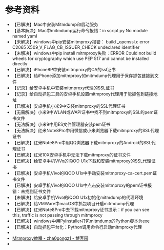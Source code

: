 # 参考资料

* 【已解决】Mac中安装Mitmdump和启动服务
* 【基本解决】Mac中mitmdump运行命令报错：in script py No module named yaml
* 【未解决】windows中pip安装mitmproxy报错：  build _openssl.c  error C2065 X509_V_FLAG_CB_ISSUER_CHECK undeclared identifier
* 【未解决】windows中pip install mitmproxy失败：ERROR Could not build wheels for cryptography which use PEP 517 and cannot be installed directly
* 【已解决】iPhone8P中安装mitmproxy的CA的ssl证书
* 【已解决】给iPhone添加mitmproxy的mitmdump代理用于保存抓包链接到文件
* 【记录】给安卓手机中安装mitmproxy代理的SSL证书
* 【记录】给自动抓包工具的安卓手机设置mitmproxy代理用于能抓包到链接地址
* 【已解决】安卓手机小米9中安装mitmproxy的SSL代理证书
* 【无需解决】小米9中WLAN或WAPI证书中找不到mitmproxy的SSL的pem证书文件
* 【无法解决】小米9中用ES文件管理器安装pem证书
* 【无法解决】红米Note8Pro中用微信或小米浏览器下载mitmproxy的SSL代理证书
* 【已解决】红米Note8Pro中用QQ浏览器下载mitmproxy的Android的SSL代理证书
* 【已解决】红米10X安卓手机中无法下载mitmproxy的证书文件
* 【已解决】给安卓手机ViVo的iQOO U1x下载和安装mitmproxy的SSL代理证书
* 【已解决】安卓手机Vivo的iQOO U1x中手动安装mitmproxy-ca-cert.pem证书文件
* 【已解决】安卓手机Vivo的iQOO U1x中点击安装mitmproxy的pem证书报错：未找到证书文件
* 【未解决】给安卓手机Vivo的iQOO U1x初始化mitmdump的代理环境
* 【已解决】给VMWare中macOS中抓包项目开启mitmdump代理
* 【已解决】红米Note8Pro中去下载mitmproxy证书提示：if you can see this, traffic is not passing through mitmproxy
* 【已解决】windows中用PyInstaller打包mitmdump的Python脚本为exe
* 【已解决】自动抓包平台化：Python调用命令行启动mitmproxy代理
* 
* [Mitmproxy教程 - zha0gongz1 - 博客园](https://www.cnblogs.com/H4ck3R-XiX/p/12624072.html)
* 